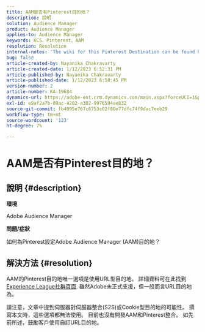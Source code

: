 ```yaml
---
title: AAM是否有Pinterest目的地？
description: 說明
solution: Audience Manager
product: Audience Manager
applies-to: Audience Manager
keywords: KCS、Pinterest、AAM
resolution: Resolution
internal-notes: 'The wiki for this Pinterest Destination can be found here: https://wiki.corp.adobe.com/display/MCPI/Pinterest+-+AAM+Destination+-+IN+DEVELOPMENT'
bug: false
article-created-by: Nayanika Chakravarty
article-created-date: 1/12/2023 6:52:31 PM
article-published-by: Nayanika Chakravarty
article-published-date: 1/12/2023 6:58:45 PM
version-number: 2
article-number: KA-19684
dynamics-url: https://adobe-ent.crm.dynamics.com/main.aspx?forceUCI=1&pagetype=entityrecord&etn=knowledgearticle&id=44979c3e-aa92-ed11-aad1-6045bd006c82
exl-id: e9af2a7b-09ac-4202-a302-9976594ae832
source-git-commit: fb4095e767c6753c02f80e77dfc74f9dac7eeb29
workflow-type: tm+mt
source-wordcount: '123'
ht-degree: 7%

---
```


# AAM是否有Pinterest目的地？

## 說明 {#description}


<b>環境</b>

Adobe Audience Manager

<b>問題/症狀</b>

如何為Pinterest設定Adobe Audience Manager (AAM)目的地？


## 解決方法 {#resolution}


AAM的Pinterest目的地唯一選項是使用URL型目的地。 詳細資料可在此找到 [Experience League社群頁面](https://experienceleaguecommunities.adobe.com/t5/adobe-audience-manager-questions/pinterest-destination/td-p/434687). 雖然Adobe未正式支援，但一般而言URL目的地為。

請注意，文章中提到伺服器對伺服器整合(S2S)或Cookie型目的地的可能性。 撰寫本文時，這些選項都無法使用。 目前也沒有開發AAM和Pinterest整合。 如先前所述，鼓勵客戶使用自訂URL目的地。
